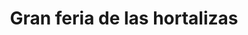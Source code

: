 ---
title: "Gran feria de las hortalizas"
url: /barcelona/gran-feria-de-las-hortalizas/
shop: frutería
---